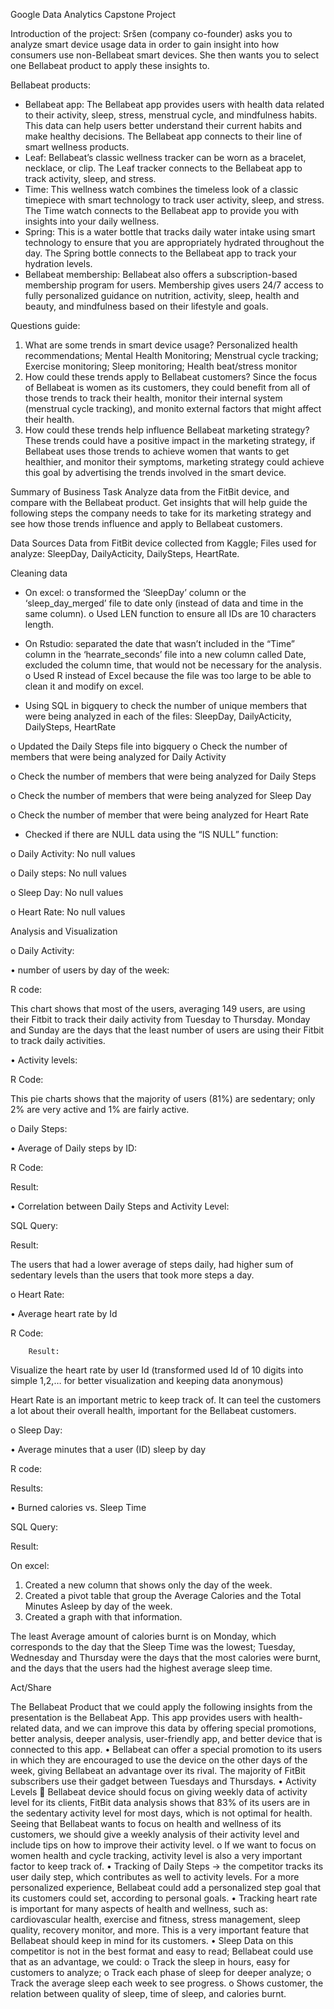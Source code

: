 Google Data Analytics Capstone Project

Introduction of the project:
Sršen (company co-founder) asks you to analyze smart device usage data in order to gain insight into how consumers use non-Bellabeat smart devices. She then wants you to select one Bellabeat product to apply these insights to.

Bellabeat products:
-	Bellabeat app: The Bellabeat app provides users with health data related to their activity, sleep, stress, menstrual cycle, and mindfulness habits. This data can help users better understand their current habits and make healthy decisions. The Bellabeat app connects to their line of smart wellness products. 
-	Leaf: Bellabeat’s classic wellness tracker can be worn as a bracelet, necklace, or clip. The Leaf tracker connects to the Bellabeat app to track activity, sleep, and stress. 
-	Time: This wellness watch combines the timeless look of a classic timepiece with smart technology to track user activity, sleep, and stress. The Time watch connects to the Bellabeat app to provide you with insights into your daily wellness. 
-	Spring: This is a water bottle that tracks daily water intake using smart technology to ensure that you are appropriately hydrated throughout the day. The Spring bottle connects to the Bellabeat app to track your hydration levels. 
-	Bellabeat membership: Bellabeat also offers a subscription-based membership program for users. Membership gives users 24/7 access to fully personalized guidance on nutrition, activity, sleep, health and beauty, and mindfulness based on their lifestyle and goals.

Questions guide:
1.	What are some trends in smart device usage? 
Personalized health recommendations; Mental Health Monitoring; Menstrual cycle tracking; Exercise monitoring; Sleep monitoring; Health beat/stress monitor
2.	How could these trends apply to Bellabeat customers? 
Since the focus of Bellabeat is women as its customers, they could benefit from all of those trends to track their health, monitor their internal system (menstrual cycle tracking), and monito external factors that might affect their health.
3.	How could these trends help influence Bellabeat marketing strategy? 
These trends could have a positive impact in the marketing strategy, if Bellabeat uses those trends to achieve women that wants to get healthier, and monitor their symptoms, marketing strategy could achieve this goal by advertising the trends involved in the smart device. 






Summary of Business Task
	Analyze data from the FitBit device, and compare with the Bellabeat product. Get insights that will help guide the following steps the company needs to take for its marketing strategy and see how those trends influence and apply to Bellabeat customers.

Data Sources
	Data from FitBit device collected from Kaggle; Files used for analyze: SleepDay, DailyActicity, DailySteps, HeartRate. 

Cleaning data

-	On excel: 
o	transformed the ‘SleepDay’ column or the ‘sleep_day_merged’ file to date only (instead of data and time in the same column).
o	Used LEN function to ensure all IDs are 10 characters length.

-	On Rstudio: separated the date that wasn’t included in the “Time” column in the ‘hearrate_seconds’ file into a new column called Date, excluded the column time, that would not be necessary for the analysis.
o	Used R instead of Excel because the file was too large to be able to clean it and modify on excel.

 

-	Using SQL in bigquery to check the number of unique members that were being analyzed in each of the files: SleepDay, DailyActicity, DailySteps, HeartRate

o	Updated the Daily Steps file into bigquery
o	Check the number of members that were being analyzed for Daily Activity
 

o	Check the number of members that were being analyzed for Daily Steps

 

o	Check the number of members that were being analyzed for Sleep Day
 

o	Check the number of member that were being analyzed for Heart Rate
 
-	Checked if there are NULL data using the “IS NULL” function:

o	Daily Activity: No null values

 


o	Daily steps: No null values

 





o	Sleep Day: No null values

 


o	Heart Rate: No null values

 













Analysis and Visualization


o	Daily Activity: 

•	number of users by day of the week:

R code:
 



 


This chart shows that  most of the users, averaging 149 users, are using their Fitbit to track their daily activity from Tuesday to Thursday. Monday and Sunday are the days that the least number of users are using their Fitbit to track daily activities.

•	Activity levels:


R Code:

 


 

 

This pie charts shows that the majority of users (81%) are sedentary; only 2% are very active and 1% are fairly active.


o	Daily Steps:

•	Average of Daily steps by ID:

R Code:

 


Result:

 

•	Correlation between Daily Steps and Activity Level:


SQL Query:

 


Result:

 


The users that had a lower average of steps daily, had higher sum of sedentary levels than the users that took more steps a day.

o	Heart Rate:

•	Average heart rate by Id

R Code:

 

		Result:

		 

Visualize the heart rate by user Id (transformed used Id of 10 digits into simple 1,2,… for better visualization and keeping data anonymous)


 



 


Heart Rate is an important metric to keep track of. It can teel the customers a lot about their overall health, important for the Bellabeat customers.


o	Sleep Day:

•	Average minutes that a user (ID) sleep by day 

R code:

 

Results:

 


•	Burned calories vs. Sleep Time

SQL Query:

 


Result:
 


On excel:

1.	Created a new column that shows only the day of the week.
2.	Created a pivot table that group the Average Calories and the Total Minutes Asleep by day of the week.
3.	Created a graph with that information.


 

The least Average amount of calories burnt is on Monday, which corresponds to the day that the Sleep Time was the lowest; Tuesday, Wednesday and Thursday were the days that the most calories were burnt, and the days that the users had the highest average sleep time.




Act/Share

The Bellabeat Product that we could apply the following insights from the presentation is the Bellabeat App. This app provides users with health-related data, and we can improve this data by offering special promotions, better analysis, deeper analysis, user-friendly app, and better device that is connected to this app.
•	Bellabeat can offer a special promotion to its users in which they are encouraged to use the device on the other days of the week, giving Bellabeat an advantage over its rival. The majority of FitBit subscribers use their gadget between Tuesdays and Thursdays.
•	Activity Levels  Bellabeat device should focus on giving weekly data of activity level for its clients, FitBit data analysis shows that 83% of its users are in the sedentary activity level for most days, which is not optimal for health. Seeing that Bellabeat wants to focus on health and wellness of its customers, we should give a weekly analysis of their activity level and include tips on how to improve their activity level.
o	If we want to focus on women health and cycle tracking, activity level is also a very important factor to keep track of.
•	Tracking of Daily Steps -> the competitor tracks its user daily step, which contributes as well to activity levels. For a more personalized experience, Bellabeat could add a personalized step goal that its customers could set, according to personal goals.
•	Tracking heart rate is important for many aspects of health and wellness, such as: cardiovascular health, exercise and fitness, stress management, sleep quality, recovery monitor, and more. This is a very important feature that Bellabeat should keep in mind for its customers.
•	Sleep Data on this competitor is not in the best format and easy to read; Bellabeat could use that as an advantage, we could:
o	Track the sleep in hours, easy for customers to analyze;
o	Track each phase of sleep for deeper analyze;
o	Track the average sleep each week to see progress.
o	Shows customer, the relation between quality of sleep, time of sleep, and calories burnt.

